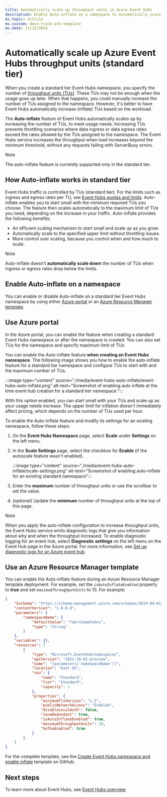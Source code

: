 ```yaml
---
title: Automatically scale up throughput units in Azure Event Hubs
description: Enable Auto-inflate on a namespace to automatically scale up throughput units (standard tier).
ms.topic: article
ms.custom: devx-track-arm-template
ms.date: 11/12/2024
---
```


# Automatically scale up Azure Event Hubs throughput units (standard tier) 

When you create a standard tier Event Hubs namespace, you specify the number of [throughput units (TUs)](event-hubs-scalability.md#throughput-units). These TUs may not be enough when the usage goes up later. When that happens, you could manually increase the number of TUs assigned to the namespace. However, it's better to have Event Hubs automatically increase (inflate) TUs based on the workload. 

The **Auto-inflate** feature of Event Hubs automatically scales up by increasing the number of TUs, to meet usage needs. Increasing TUs prevents throttling scenarios where data ingress or data egress rates exceed the rates allowed by the TUs assigned to the namespace. The Event Hubs service increases the throughput when load increases beyond the minimum threshold, without any requests failing with ServerBusy errors.

> [!NOTE]
> The auto-inflate feature is currently supported only in the standard tier. 

## How Auto-inflate works in standard tier

Event Hubs traffic is controlled by TUs (standard tier). For the limits such as ingress and egress rates per TU, see [Event Hubs quotas and limits](event-hubs-quotas.md). Auto-inflate enables you to start small with the minimum required TUs you choose. The feature then scales automatically to the maximum limit of TUs you need, depending on the increase in your traffic. Auto-inflate provides the following benefits:

- An efficient scaling mechanism to start small and scale up as you grow.
- Automatically scale to the specified upper limit without throttling issues.
- More control over scaling, because you control when and how much to scale.

> [!NOTE]
> Auto-inflate doesn't **automatically scale down** the number of TUs when ingress or egress rates drop below the limits. 

 ## Enable Auto-inflate on a namespace

You can enable or disable Auto-inflate on a standard tier Event Hubs namespace by using either [Azure portal](https://portal.azure.com) or an [Azure Resource Manager template](https://github.com/Azure/azure-quickstart-templates/tree/master/quickstarts/microsoft.eventhub/eventhubs-create-namespace-and-enable-inflate).

## Use Azure portal

In the Azure portal, you can enable the feature when creating a standard Event Hubs namespace or after the namespace is created. You can also set TUs for the namespace and specify maximum limit of TUs 

You can enable the Auto-inflate feature **when creating an Event Hubs namespace**. The following image shows you how to enable the auto-inflate feature for a standard tier namespace and configure TUs to start with and the maximum number of TUs. 

:::image type="content" source="./media/event-hubs-auto-inflate/event-hubs-auto-inflate.png" alt-text="Screenshot of enabling auto inflate at the time event hub creation for a standard tier namespace.":::

With this option enabled, you can start small with your TUs and scale up as your usage needs increase. The upper limit for inflation doesn't immediately affect pricing, which depends on the number of TUs used per hour.

To enable the Auto-inflate feature and modify its settings for an existing namespace, follow these steps:

1. On the **Event Hubs Namespace** page, select **Scale** under **Settings** on the left menu.
2. In the **Scale Settings** page, select the checkbox for **Enable** (if the autoscale feature wasn't enabled).

    :::image type="content" source="./media/event-hubs-auto-inflate/scale-settings.png" alt-text="Screenshot of enabling auto-inflate for an existing standard namespace":::
3. Enter the **maximum** number of throughput units or use the scrollbar to set the value.
4. (optional) Update the **minimum** number of throughput units at the top of this page.

> [!NOTE]
> When you apply the auto-inflate configuration to increase throughput units, the Event Hubs service emits diagnostic logs that give you information about why and when the throughput increased. To enable diagnostic logging for an event hub, select **Diagnostic settings** on the left menu on the Event Hub page in the Azure portal. For more information, see [Set up diagnostic logs for an Azure event hub](monitor-event-hubs-reference.md#resource-logs).


## Use an Azure Resource Manager template

You can enable the Auto-inflate feature during an Azure Resource Manager template deployment. For example, set the
`isAutoInflateEnabled` property to **true** and set `maximumThroughputUnits` to 10. For example:

```json
{
    "$schema": "https://schema.management.azure.com/schemas/2019-04-01/deploymentTemplate.json#",
    "contentVersion": "1.0.0.0",
    "parameters": {
        "namespaceName": {
            "defaultValue": "fabrikamehubns",
            "type": "String"
        }
    },
    "variables": {},
    "resources": [
        {
            "type": "Microsoft.EventHub/namespaces",
            "apiVersion": "2022-10-01-preview",
            "name": "[parameters('namespaceName')]",
            "location": "East US",
            "sku": {
                "name": "Standard",
                "tier": "Standard",
                "capacity": 1
            },
            "properties": {
                "minimumTlsVersion": "1.2",
                "publicNetworkAccess": "Enabled",
                "disableLocalAuth": false,
                "zoneRedundant": true,
                "isAutoInflateEnabled": true,
                "maximumThroughputUnits": 10,
                "kafkaEnabled": true
            }
        }
	]
}
```

For the complete template, see the [Create Event Hubs namespace and enable inflate](https://github.com/Azure/azure-quickstart-templates/tree/master/quickstarts/microsoft.eventhub/eventhubs-create-namespace-and-enable-inflate) template on GitHub.


## Next steps

To learn more about Event Hubs, see [Event Hubs overview](./event-hubs-about.md)
